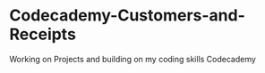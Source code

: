 # Codecademy-Customers-and-Receipts
Working on Projects and building on my coding skills
Codecademy

